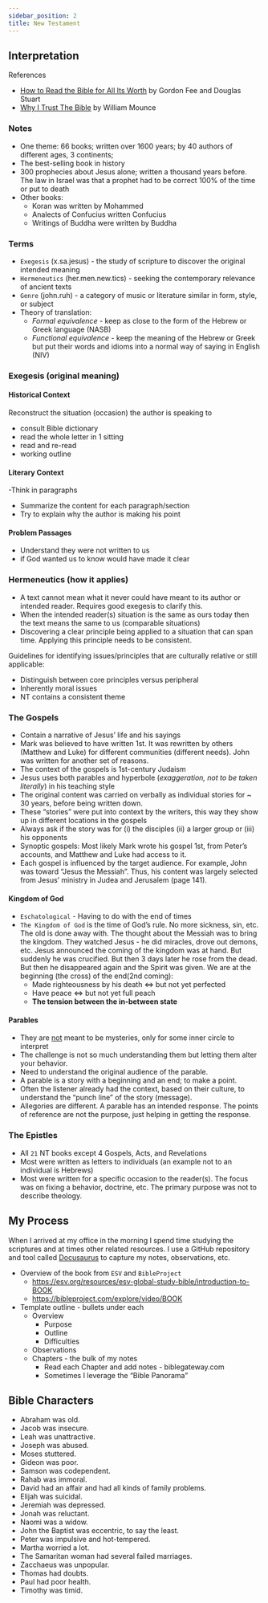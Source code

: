 ```yaml
---
sidebar_position: 2
title: New Testament
---
```


## Interpretation

References
- [How to Read the Bible for All Its Worth](https://www.amazon.com/How-Read-Bible-All-Worth/dp/0310517826) by Gordon Fee and Douglas Stuart
- [Why I Trust The Bible](https://www.amazon.com/Why-Trust-Bible-Answers-Questions/dp/0310109949) by William Mounce

### Notes
- One theme: 66 books; written over 1600 years; by 40 authors of different ages, 3 continents;
- The best-selling book in history
- 300 prophecies about Jesus alone; written a thousand years before. The law in Israel was that a prophet had to be correct 100% of the time or put to death
- Other books:
  - Koran was written by Mohammed
  - Analects of Confucius written Confucius
  - Writings of Buddha were written by Buddha

### Terms
- `Exegesis` (x.sa.jesus) - the study of scripture to discover the original intended meaning
- `Hermeneutics` (her.men.new.tics) - seeking the contemporary relevance of ancient texts
- `Genre` (john.ruh) - a category of music or literature similar in form, style, or subject
- Theory of translation:
  - *Formal equivalence* - keep as close to the form of the Hebrew or Greek language (NASB)
  - *Functional equivalence* - keep the meaning of the Hebrew or Greek but put their words and idioms into a normal way of saying in English (NIV)

### Exegesis (original meaning)

#### Historical Context
Reconstruct the situation (occasion) the author is speaking to
- consult Bible dictionary
- read the whole letter in 1 sitting
- read and re-read
- working outline

#### Literary Context
-Think in paragraphs
- Summarize the content for each paragraph/section
- Try to explain why the author is making his point

#### Problem Passages
- Understand they were not written to us
- if God wanted us to know would have made it clear

### Hermeneutics (how it applies)
- A text cannot mean what it never could have meant to its author or intended reader. Requires good exegesis to clarify this.
- When the intended reader(s) situation is the same as ours today then the text means the same to us (comparable situations)
- Discovering a clear principle being applied to a situation that can span time. Applying this principle needs to be consistent.

Guidelines for identifying issues/principles that are culturally relative or still applicable:
- Distinguish between core principles versus peripheral
- Inherently moral issues
- NT contains a consistent theme

### The Gospels
- Contain a narrative of Jesus’ life and his sayings
- Mark was believed to have written 1st. It was rewritten by others (Matthew and Luke) for different communities (different needs). John was written for another set of reasons.
- The context of the gospels is 1st-century Judaism
- Jesus uses both parables and hyperbole (*exaggeration, not to be taken literally*) in his teaching style
- The original content was carried on verbally as individual stories for ~ 30 years, before being written down.
- These “stories” were put into context by the writers, this way they show up in different locations in the gospels
- Always ask if the story was for (i) the disciples (ii) a larger group or (iii) his opponents
- Synoptic gospels: Most likely Mark wrote his gospel 1st, from Peter’s accounts, and Matthew and Luke had access to it.
- Each gospel is influenced by the target audience. For example, John was toward “Jesus the Messiah”. Thus, his content was largely selected from Jesus’ ministry in Judea and Jerusalem (page 141).

#### Kingdom of God
- `Eschatological` - Having to do with the end of times
- `The Kingdom of God` is the time of God’s rule. No more sickness, sin, etc. The old is done away with. The thought about the Messiah was to bring the kingdom. They watched Jesus - he did miracles, drove out demons, etc. Jesus announced the coming of the kingdom was at hand. But suddenly he was crucified. But then 3 days later he rose from the dead. But then he disappeared again and the Spirit was given. We are at the beginning (the cross) of the end(2nd coming):
  - Made righteousness by his death <=> but not yet perfected
  - Have peace <=> but not yet full peach
  - **The tension between the in-between state**

#### Parables
- They are <u>not</u> meant to be mysteries, only for some inner circle to interpret
- The challenge is not so much understanding them but letting them alter your behavior.
- Need to understand the original audience of the parable.
- A parable is a story with a beginning and an end; to make a point.
- Often the listener already had the context, based on their culture, to understand the “punch line” of the story (message).
- Allegories are different. A parable has an intended response. The points of reference are not the purpose, just helping in getting the response.

### The Epistles
- All `21` NT books except 4 Gospels, Acts, and Revelations
- Most were written as letters to individuals (an example not to an individual is Hebrews)
- Most were written for a specific occasion to the reader(s). The focus was on fixing a behavior, doctrine, etc. The primary purpose was not to describe theology.

## My Process

When I arrived at my office in the morning I spend time studying the scriptures and at times other related resources. I use a GitHub repository and tool called [Docusaurus](https://docusaurus.io/) to capture my notes, observations, etc.

- Overview of the  book from `ESV` and `BibleProject`
  - https://esv.org/resources/esv-global-study-bible/introduction-to-BOOK
  - https://bibleproject.com/explore/video/BOOK
- Template outline - bullets under each
  - Overview
    - Purpose
    - Outline
    - Difficulties
  - Observations
  - Chapters - the bulk of my notes
    - Read each Chapter and add notes - biblegateway.com
    - Sometimes I leverage the “Bible Panorama”


## Bible Characters
- Abraham was old.
- Jacob was insecure.
- Leah was unattractive.
- Joseph was abused.
- Moses stuttered.
- Gideon was poor.
- Samson was codependent.
- Rahab was immoral.
- David had an affair and had all kinds of family problems.
- Elijah was suicidal.
- Jeremiah was depressed.
- Jonah was reluctant.
- Naomi was a widow.
- John the Baptist was eccentric, to say the least.
- Peter was impulsive and hot-tempered.
- Martha worried a lot.
- The Samaritan woman had several failed marriages.
- Zacchaeus was unpopular.
- Thomas had doubts.
- Paul had poor health.
- Timothy was timid.
